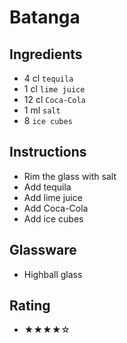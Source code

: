 # Batanga

## Ingredients
- 4 cl `tequila`
- 1 cl `lime juice`
- 12 cl `Coca-Cola`
- 1 ml `salt`
- 8 `ice cubes`

## Instructions
- Rim the glass with salt
- Add tequila
- Add lime juice
- Add Coca-Cola
- Add ice cubes

## Glassware
- Highball glass

## Rating
- ★★★★☆